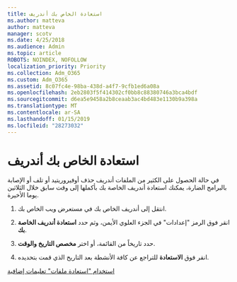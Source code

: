 ```yaml
---
title: استعادة الخاص بك أندريف
ms.author: matteva
author: matteva
manager: scotv
ms.date: 4/25/2018
ms.audience: Admin
ms.topic: article
ROBOTS: NOINDEX, NOFOLLOW
localization_priority: Priority
ms.collection: Adm_O365
ms.custom: Adm_O365
ms.assetid: 8c07fc4e-98ba-438d-a4f7-9cfb1ed6a08a
ms.openlocfilehash: 2eb2803f5f414302cf0bb8c88380746a3bca4bdf
ms.sourcegitcommit: d6ea5e9458a2b8ceaab3ac4bd483e1130b9a398a
ms.translationtype: MT
ms.contentlocale: ar-SA
ms.lasthandoff: 01/15/2019
ms.locfileid: "28273032"
---
```

# <a name="restore-your-onedrive"></a>استعادة الخاص بك أندريف

في حالة الحصول على الكثير من الملفات أندريف حذف أوفيروريتيد أو تلف أو الإصابة بالبرامج الضارة، يمكنك استعادة أندريف الخاصة بك بأكملها إلى وقت سابق خلال الثلاثين يوما الأخيرة.
  
1. انتقل إلى أندريف الخاص بك في مستعرض ويب الخاص بك.
    
2. انقر فوق الرمز "إعدادات" في الجزء العلوي الأيمن، وثم حدد **استعادة أندريف الخاصة بك**.
    
3. حدد تاريخاً من القائمة، أو اختر **مخصص التاريخ والوقت**.
    
4. انقر فوق **الاستعادة** للتراجع عن كافة الأنشطة بعد التاريخ الذي قمت بتحديده. 
    
[استخدام "استعادة ملفات" تعليمات إضافية](https://go.microsoft.com/fwlink/?linkid=872874)
  

